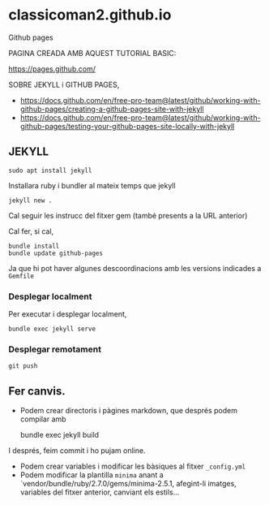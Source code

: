# classicoman2.github.io
Github pages

PAGINA CREADA AMB AQUEST TUTORIAL BASIC:    

https://pages.github.com/

SOBRE JEKYLL i GITHUB PAGES,

- https://docs.github.com/en/free-pro-team@latest/github/working-with-github-pages/creating-a-github-pages-site-with-jekyll
- https://docs.github.com/en/free-pro-team@latest/github/working-with-github-pages/testing-your-github-pages-site-locally-with-jekyll

## JEKYLL

    sudo apt install jekyll

Installara ruby i bundler al mateix temps que jekyll

    jekyll new . 

Cal seguir les instrucc del fitxer gem (també presents a la URL anterior)

Cal fer, si cal,

    bundle install
    bundle update github-pages

Ja que hi pot haver algunes descoordinacions amb les versions indicades a `Gemfile`

### Desplegar localment

Per executar i desplegar localment, 

    bundle exec jekyll serve

### Desplegar remotament

    git push

## Fer canvis.

- Podem crear directoris i pàgines markdown, que després podem compilar amb 

    bundle exec jekyll build

I després, feim commit i ho pujam online. 

- Podem crear variables i modificar les bàsiques al fitxer `_config.yml`
- Podem modificar la plantilla `minima` anant a `vendor/bundle/ruby/2.7.0/gems/minima-2.5.1, afegint-li imatges, variables del fitxer anterior, canviant els estils...


